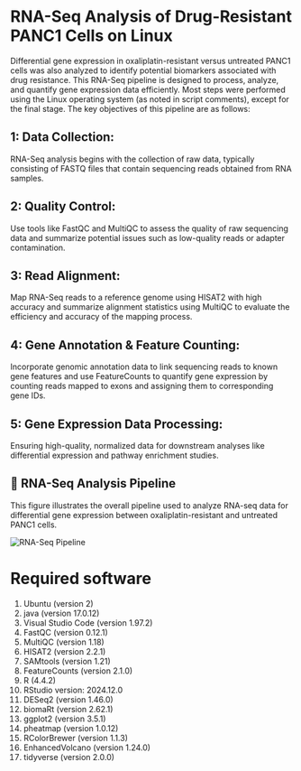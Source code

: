 # RNA-Seq Analysis of Drug-Resistant PANC1 Cells on Linux

Differential gene expression in oxaliplatin-resistant versus untreated PANC1 cells was also analyzed to identify potential biomarkers associated with drug resistance. This RNA-Seq pipeline is designed to process, analyze, and quantify gene expression data efficiently. Most steps were performed using the Linux operating system (as noted in script comments), except for the final stage. The key objectives of this pipeline are as follows:


## 1: Data Collection:
RNA-Seq analysis begins with the collection of raw data, typically consisting of FASTQ files that contain sequencing reads obtained from RNA samples.

## 2: Quality Control: 
Use tools like FastQC and MultiQC to assess the quality of raw sequencing data and summarize potential issues such as low-quality reads or adapter contamination.

## 3: Read Alignment: 
Map RNA-Seq reads to a reference genome using HISAT2 with high accuracy and summarize alignment statistics using MultiQC to evaluate the efficiency and accuracy of the mapping process.

## 4: Gene Annotation & Feature Counting: 
Incorporate genomic annotation data to link sequencing reads to known gene features and use FeatureCounts to quantify gene expression by counting reads mapped to exons and assigning them to corresponding gene IDs.

## 5: Gene Expression Data Processing: 
Ensuring high-quality, normalized data for downstream analyses like differential expression and pathway enrichment studies.

## 🧬 RNA-Seq Analysis Pipeline

This figure illustrates the overall pipeline used to analyze RNA-seq data for differential gene expression between oxaliplatin-resistant and untreated PANC1 cells.

![RNA-Seq Pipeline](RNASeqPiPline.jpg)


# Required software

1. Ubuntu (version 2)
2. java (version 17.0.12)
3. Visual Studio Code (version 1.97.2)
4. FastQC (version 0.12.1)
5. MultiQC (version 1.18)
6. HISAT2 (version 2.2.1)
7. SAMtools (version 1.21)
8. FeatureCounts (version 2.1.0)
9. R (4.4.2)
10. RStudio version: 2024.12.0
11. DESeq2 (version 1.46.0)
12. biomaRt (version 2.62.1)
13. ggplot2 (version 3.5.1)
14. pheatmap (version 1.0.12)
15. RColorBrewer (version 1.1.3)
16. EnhancedVolcano (version 1.24.0)
17. tidyverse (version 2.0.0)


